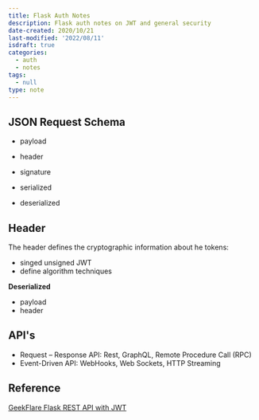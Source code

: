```yaml
---
title: Flask Auth Notes
description: Flask auth notes on JWT and general security
date-created: 2020/10/21
last-modified: '2022/08/11'
isdraft: true
categories:
  - auth
  - notes
tags:
  - null
type: note
---
```


## JSON Request Schema

- payload
- header
- signature

- serialized
- deserialized

## Header

The header defines the cryptographic information about he tokens:

- singed unsigned JWT
- define algorithm techniques

**Deserialized**

- payload
- header

## API's

- Request – Response API: Rest, GraphQL, Remote Procedure Call (RPC)
- Event-Driven API: WebHooks, Web Sockets, HTTP Streaming

## Reference

[GeekFlare Flask REST API with JWT](https://geekflare.com/securing-flask-api-with-jwt/)
